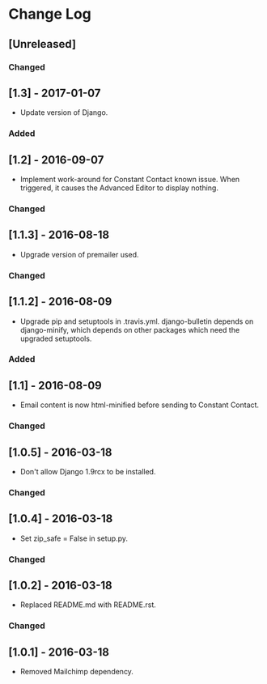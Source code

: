 # Change Log

## [Unreleased]

### Changed
## [1.3] - 2017-01-07
- Update version of Django.

### Added
## [1.2] - 2016-09-07
- Implement work-around for Constant Contact known issue.  When
  triggered, it causes the Advanced Editor to display nothing.

### Changed
## [1.1.3] - 2016-08-18
- Upgrade version of premailer used.

### Changed
## [1.1.2] - 2016-08-09
- Upgrade pip and setuptools in .travis.yml. django-bulletin
  depends on django-minify, which depends on other
  packages which need the upgraded setuptools.

### Added
## [1.1] - 2016-08-09
- Email content is now html-minified before sending to Constant Contact.

### Changed
## [1.0.5] - 2016-03-18
- Don't allow Django 1.9rcx to be installed.

### Changed
## [1.0.4] - 2016-03-18
- Set zip_safe = False in setup.py.

### Changed
## [1.0.2] - 2016-03-18
- Replaced README.md with README.rst.

### Changed
## [1.0.1] - 2016-03-18
- Removed Mailchimp dependency.
